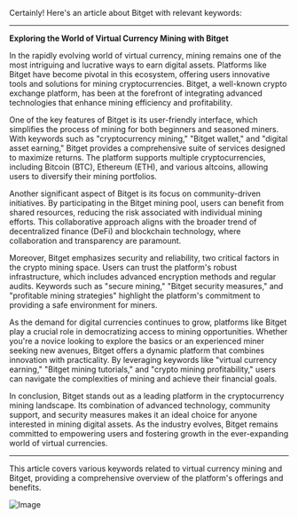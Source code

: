 Certainly! Here's an article about Bitget with relevant keywords:

---

**Exploring the World of Virtual Currency Mining with Bitget**

In the rapidly evolving world of virtual currency, mining remains one of the most intriguing and lucrative ways to earn digital assets. Platforms like Bitget have become pivotal in this ecosystem, offering users innovative tools and solutions for mining cryptocurrencies. Bitget, a well-known crypto exchange platform, has been at the forefront of integrating advanced technologies that enhance mining efficiency and profitability.

One of the key features of Bitget is its user-friendly interface, which simplifies the process of mining for both beginners and seasoned miners. With keywords such as "cryptocurrency mining," "Bitget wallet," and "digital asset earning," Bitget provides a comprehensive suite of services designed to maximize returns. The platform supports multiple cryptocurrencies, including Bitcoin (BTC), Ethereum (ETH), and various altcoins, allowing users to diversify their mining portfolios.

Another significant aspect of Bitget is its focus on community-driven initiatives. By participating in the Bitget mining pool, users can benefit from shared resources, reducing the risk associated with individual mining efforts. This collaborative approach aligns with the broader trend of decentralized finance (DeFi) and blockchain technology, where collaboration and transparency are paramount.

Moreover, Bitget emphasizes security and reliability, two critical factors in the crypto mining space. Users can trust the platform's robust infrastructure, which includes advanced encryption methods and regular audits. Keywords such as "secure mining," "Bitget security measures," and "profitable mining strategies" highlight the platform's commitment to providing a safe environment for miners.

As the demand for digital currencies continues to grow, platforms like Bitget play a crucial role in democratizing access to mining opportunities. Whether you're a novice looking to explore the basics or an experienced miner seeking new avenues, Bitget offers a dynamic platform that combines innovation with practicality. By leveraging keywords like "virtual currency earning," "Bitget mining tutorials," and "crypto mining profitability," users can navigate the complexities of mining and achieve their financial goals.

In conclusion, Bitget stands out as a leading platform in the cryptocurrency mining landscape. Its combination of advanced technology, community support, and security measures makes it an ideal choice for anyone interested in mining digital assets. As the industry evolves, Bitget remains committed to empowering users and fostering growth in the ever-expanding world of virtual currencies.

--- 

This article covers various keywords related to virtual currency mining and Bitget, providing a comprehensive overview of the platform's offerings and benefits.

![Image](https://github.com/user-attachments/assets/b8266eee-691e-4ee1-99ef-bfa10d234fd4)